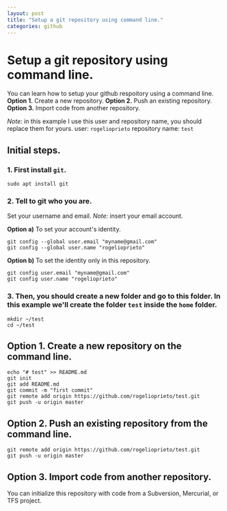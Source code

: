 ```yaml
---
layout: post
title: "Setup a git repository using command line."
categories: github
---
```


# Setup a git repository using command line.

You can learn how to setup your github respoitory using a command line.
**Option 1.** Create a new repository.
**Option 2.** Push an existing repository.
**Option 3.** Import code from another repository.

*Note:* in this example I use this user and repository name, you should replace them for yours.
user: ```rogelioprieto```
repository name: ```test```

## Initial steps.
### 1. First install ```git```. 
```
sudo apt install git
```

### 2. Tell to git who you are.
Set your username and email. _Note:_ insert your email account.

**Option a)** To set your account's identity.
```
git config --global user.email "myname@gmail.com"
git config --global user.name "rogelioprieto"
```

**Option b)** To set the identity only in this repository.
```
git config user.email "myname@gmail.com"
git config user.name "rogelioprieto"
```


### 3. Then, you should create a new folder  and go to this folder. In this example we'll create the folder ```test``` inside the  ```home``` folder.
```
mkdir ~/test
cd ~/test
```


## Option 1. Create a new repository on the command line.
```
echo "# test" >> README.md
git init
git add README.md
git commit -m "first commit"
git remote add origin https://github.com/rogelioprieto/test.git
git push -u origin master
```

## Option 2. Push an existing repository from the command line.
```
git remote add origin https://github.com/rogelioprieto/test.git
git push -u origin master
```

## Option 3. Import code from another repository.
You can initialize this repository with code from a Subversion, Mercurial, or TFS project.

